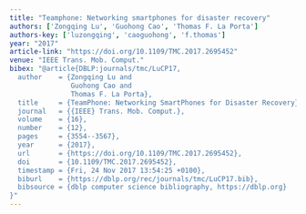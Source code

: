 ```yaml
---
title: "Teamphone: Networking smartphones for disaster recovery"
authors: ['Zongqing Lu', 'Guohong Cao', 'Thomas F. La Porta']
authors-key: ['luzongqing', 'caoguohong', 'f.thomas']
year: "2017"
article-link: "https://doi.org/10.1109/TMC.2017.2695452"
venue: "IEEE Trans. Mob. Comput."
bibex: "@article{DBLP:journals/tmc/LuCP17,
  author    = {Zongqing Lu and
               Guohong Cao and
               Thomas F. La Porta},
  title     = {TeamPhone: Networking SmartPhones for Disaster Recovery},
  journal   = {{IEEE} Trans. Mob. Comput.},
  volume    = {16},
  number    = {12},
  pages     = {3554--3567},
  year      = {2017},
  url       = {https://doi.org/10.1109/TMC.2017.2695452},
  doi       = {10.1109/TMC.2017.2695452},
  timestamp = {Fri, 24 Nov 2017 13:54:25 +0100},
  biburl    = {https://dblp.org/rec/journals/tmc/LuCP17.bib},
  bibsource = {dblp computer science bibliography, https://dblp.org}
}"
---
```

